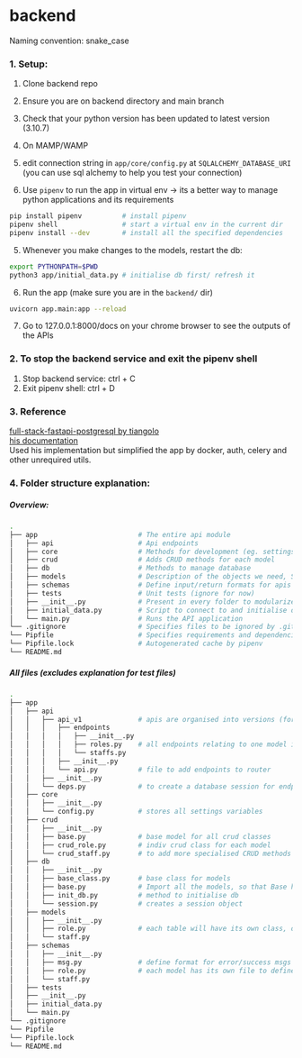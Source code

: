 # backend


Naming convention: snake_case

<!--### 1. Shortcut to start the app:
1. Ensure MAMP/WAMP is on
2. Ensure you have pipenv installed
3. Execute the following script in the cli:
```sh
./start_backend.sh
```-->

### 1. Setup: 
1. Clone backend repo
2. Ensure you are on backend directory and main branch 
3. Check that your python version has been updated to latest version (3.10.7)  
4. On MAMP/WAMP
5. edit connection string in `app/core/config.py` at `SQLALCHEMY_DATABASE_URI` (you can use sql alchemy to help you test your connection)

4. Use `pipenv` to run the app in virtual env -> its a better way to manage python applications and its requirements
```sh
pip install pipenv          # install pipenv
pipenv shell                # start a virtual env in the current dir
pipenv install --dev        # install all the specified dependencies
```

5. Whenever you make changes to the models, restart the db:
```sh
export PYTHONPATH=$PWD
python3 app/initial_data.py # initialise db first/ refresh it
```

6. Run the app (make sure you are in the `backend/` dir)
```sh
uvicorn app.main:app --reload
``` 
7. Go to 127.0.0.1:8000/docs on your chrome browser to see the outputs of the APIs 

### 2. To stop the backend service and exit the pipenv shell
1. Stop backend service: ctrl + C
2. Exit pipenv shell: ctrl + D

### 3. Reference
[full-stack-fastapi-postgresql by tiangolo](https://github.com/tiangolo/full-stack-fastapi-postgresql)  
[his documentation](https://fastapi.tiangolo.com/)  
Used his implementation but simplified the app by docker, auth, celery and other unrequired utils.

### 4. Folder structure explanation:

##### Overview:
```sh
.
├── app                         # The entire api module
│   ├── api                     # Api endpoints
│   ├── core                    # Methods for development (eg. settings)
│   ├── crud                    # Adds CRUD methods for each model
│   ├── db                      # Methods to manage database
│   ├── models                  # Description of the objects we need, SQLAlchemy maps these models
│   ├── schemas                 # Define input/return formats for apis
│   ├── tests                   # Unit tests (ignore for now)
│   ├── __init__.py             # Present in every folder to modularize the directories
│   ├── initial_data.py         # Script to connect to and initialise database
│   └── main.py                 # Runs the API application
└── .gitignore                  # Specifies files to be ignored by .git
└── Pipfile                     # Specifies requirements and dependencies for the app
└── Pipfile.lock                # Autogenerated cache by pipenv
└── README.md
```

##### All files (excludes explanation for test files)
```sh
.
├── app                         
│   ├── api                     
│   │   ├── api_v1              # apis are organised into versions (for ease of management in future releases)
│   │   │   ├── endpoints       
│   │   │   │   ├── __init__.py 
│   │   │   │   ├── roles.py    # all endpoints relating to one model is stored in one file
│   │   │   │   └── staffs.py   
│   │   │   ├── __init__.py     
│   │   │   └── api.py          # file to add endpoints to router
│   │   ├── __init__.py         
│   │   └── deps.py             # to create a database session for endpoints to retrieve data from
│   ├── core                    
│   │   ├── __init__.py         
│   │   └── config.py           # stores all settings variables
│   ├── crud                    
│   │   ├── __init__.py         
│   │   ├── base.py             # base model for all crud classes
│   │   ├── crud_role.py        # indiv crud class for each model 
│   │   └── crud_staff.py       # to add more specialised CRUD methods that are not in the base class
│   ├── db                      
│   │   ├── __init__.py         
│   │   ├── base_class.py       # base class for models
│   │   ├── base.py             # Import all the models, so that Base has them before being imported by Alembic
│   │   ├── init_db.py          # method to initialise db
│   │   └── session.py          # creates a session object
│   ├── models                  
│   │   ├── __init__.py         
│   │   ├── role.py             # each table will have its own class, one file for one table in the db
│   │   └── staff.py            
│   ├── schemas                 
│   │   ├── __init__.py         
│   │   ├── msg.py              # define format for error/success msgs
│   │   ├── role.py             # each model has its own file to define its input/return formats
│   │   └── staff.py            
│   ├── tests                   
│   ├── __init__.py             
│   ├── initial_data.py         
│   └── main.py                 
└── .gitignore                  
└── Pipfile                     
└── Pipfile.lock                
└── README.md                   
```

